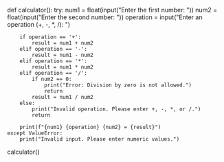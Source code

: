 def calculator():
    try:
        num1 = float(input("Enter the first number: "))
        num2 = float(input("Enter the second number: "))
        operation = input("Enter an operation (+, -, *, /): ")

        if operation == '+':
            result = num1 + num2
        elif operation == '-':
            result = num1 - num2
        elif operation == '*':
            result = num1 * num2
        elif operation == '/':
            if num2 == 0:
                print("Error: Division by zero is not allowed.")
                return
            result = num1 / num2
        else:
            print("Invalid operation. Please enter +, -, *, or /.")
            return
        
        print(f"{num1} {operation} {num2} = {result}")
    except ValueError:
        print("Invalid input. Please enter numeric values.")

calculator()
